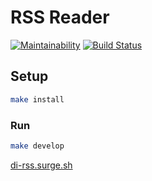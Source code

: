 # RSS Reader

[![Maintainability](https://api.codeclimate.com/v1/badges/e15751fb4a5457cd3a44/maintainability)](https://codeclimate.com/github/dicodingru/project-lvl3-s246/maintainability)
[![Build Status](https://travis-ci.org/dicodingru/project-lvl3-s246.svg?branch=master)](https://travis-ci.org/dicodingru/project-lvl3-s246)

## Setup

```sh
make install
```

### Run

```sh
make develop
```

[di-rss.surge.sh](http://di-rss.surge.sh/)
